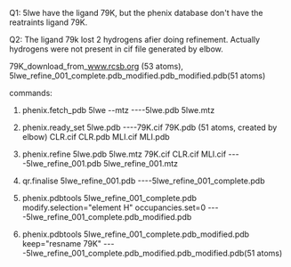 Q1: 5lwe have the ligand 79K, but the phenix database don't have the reatraints ligand 79K.

Q2: The ligand 79k lost 2 hydrogens afier doing refinement. Actually hydrogens were not present in cif file generated by elbow.

79K_download_from_www.rcsb.org (53 atoms), 5lwe_refine_001_complete.pdb_modified.pdb_modified.pdb(51 atoms)

commands:

1. phenix.fetch_pdb 5lwe --mtz ----5lwe.pdb 5lwe.mtz

2. phenix.ready_set 5lwe.pdb ----79K.cif 79K.pdb (51 atoms, created by elbow) CLR.cif CLR.pdb MLI.cif MLI.pdb

3. phenix.refine 5lwe.pdb 5lwe.mtz 79K.cif CLR.cif MLI.cif ----5lwe_refine_001.pdb 5lwe_refine_001.mtz

4. qr.finalise 5lwe_refine_001.pdb ----5lwe_refine_001_complete.pdb

5. phenix.pdbtools 5lwe_refine_001_complete.pdb modify.selection="element H" occupancies.set=0 ----5lwe_refine_001_complete.pdb_modified.pdb

6. phenix.pdbtools 5lwe_refine_001_complete.pdb_modified.pdb keep="resname 79K" ----5lwe_refine_001_complete.pdb_modified.pdb_modified.pdb(51 atoms)
